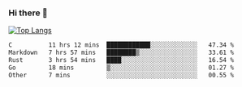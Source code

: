### Hi there 👋

<!--
**3Xpl0it3r/3Xpl0it3r** is a ✨ _special_ ✨ repository because its `README.md` (this file) appears on your GitHub profile.

Here are some ideas to get you started:

- 🔭 I’m currently working on ...
- 🌱 I’m currently learning ...
- 👯 I’m looking to collaborate on ...
- 🤔 I’m looking for help with ...
- 💬 Ask me about ...
- 📫 How to reach me: ...
- 😄 Pronouns: ...
- ⚡ Fun fact: ...
-->


[![Top Langs](https://github-readme-stats.vercel.app/api/top-langs/?username=3Xpl0it3r&layout=compact)](https://github.com/3Xpl0it3r/3Xpl0it3r)

<!--START_SECTION:waka-->

```txt
C          11 hrs 12 mins  ████████████░░░░░░░░░░░░░   47.34 %
Markdown   7 hrs 57 mins   ████████▒░░░░░░░░░░░░░░░░   33.61 %
Rust       3 hrs 54 mins   ████░░░░░░░░░░░░░░░░░░░░░   16.54 %
Go         18 mins         ▒░░░░░░░░░░░░░░░░░░░░░░░░   01.27 %
Other      7 mins          ░░░░░░░░░░░░░░░░░░░░░░░░░   00.55 %
```

<!--END_SECTION:waka-->
